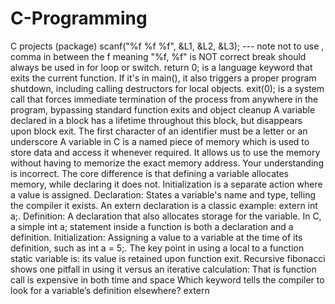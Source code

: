# C-Programming
C projects (package)
scanf("%f %f %f", &L1, &L2, &L3); --- note not to use , comma in between the f meaning "%f, %f" is NOT correct 
break should always be used in for loop or switch.
return 0; is a language keyword that exits the current function. If it's in main(), it also triggers a proper program shutdown, including calling destructors for local objects.
exit(0); is a system call that forces immediate termination of the process from anywhere in the program, bypassing standard function exits and object cleanup
A variable declared in a block has a lifetime throughout this block, but disappears upon block exit.
The first character of an identifier must be a letter or an underscore
A variable in C is a named piece of memory which is used to store data and access it whenever required. It allows us to use the memory without having to memorize the exact memory address.
Your understanding is incorrect. The core difference is that defining a variable allocates memory, while declaring it does not. Initialization is a separate action where a value is assigned. 
Declaration: States a variable's name and type, telling the compiler it exists. An extern declaration is a classic example: extern int a;.
Definition: A declaration that also allocates storage for the variable. In C, a simple int a; statement inside a function is both a declaration and a definition.
Initialization: Assigning a value to a variable at the time of its definition, such as int a = 5;. 
The key point in using a local to a function static variable is: its value is retained upon function exit. 
Recursive fibonacci shows one pitfall in using it versus an iterative calculation: That is function call is expensive in both time and space
Which keyword tells the compiler to look for a variable’s definition elsewhere? extern 




